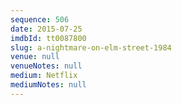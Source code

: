 ```yaml
---
sequence: 506
date: 2015-07-25
imdbId: tt0087800
slug: a-nightmare-on-elm-street-1984
venue: null
venueNotes: null
medium: Netflix
mediumNotes: null
---
```

